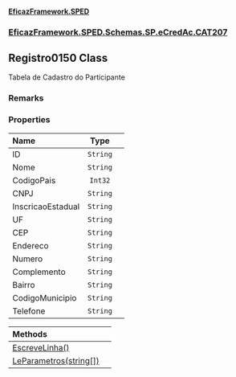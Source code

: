 #### [EficazFramework.SPED](EficazFrameworkSPED.md 'EficazFramework SPED')
### [EficazFramework.SPED.Schemas.SP.eCredAc.CAT207](EficazFramework.SPED.Schemas.SP.eCredAc.CAT207.md 'EficazFramework.SPED.Schemas.SP.eCredAc.CAT207')

## Registro0150 Class

Tabela de Cadastro do Participante

### Remarks
### Properties

| Name | Type | |
| :--- | :---: | :--- |
| ID | `String` |  |
| Nome | `String` |  |
| CodigoPais | `Int32` |  |
| CNPJ | `String` |  |
| InscricaoEstadual | `String` |  |
| UF | `String` |  |
| CEP | `String` |  |
| Endereco | `String` |  |
| Numero | `String` |  |
| Complemento | `String` |  |
| Bairro | `String` |  |
| CodigoMunicipio | `String` |  |
| Telefone | `String` |  |

| Methods | |
| :--- | :--- |
| [EscreveLinha()](EficazFramework.SPED.Schemas.SP.eCredAc.CAT207/Registro0150/EscreveLinha().md 'EficazFramework.SPED.Schemas.SP.eCredAc.CAT207.Registro0150.EscreveLinha()') | |
| [LeParametros(string[])](EficazFramework.SPED.Schemas.SP.eCredAc.CAT207/Registro0150/LeParametros(string[]).md 'EficazFramework.SPED.Schemas.SP.eCredAc.CAT207.Registro0150.LeParametros(string[])') | |
